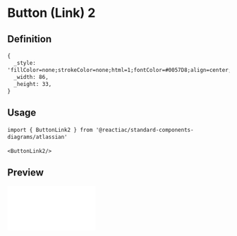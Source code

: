 # Button (Link) 2

## Definition

```
{
  _style: 'fillColor=none;strokeColor=none;html=1;fontColor=#0057D8;align=center;verticalAlign=middle;fontStyle=0;fontSize=12',
  _width: 86,
  _height: 33,
}
```

## Usage

```
import { ButtonLink2 } from '@reactiac/standard-components-diagrams/atlassian'

<ButtonLink2/>
```

## Preview

<img src="./button-link-2.png" width="200"/>
